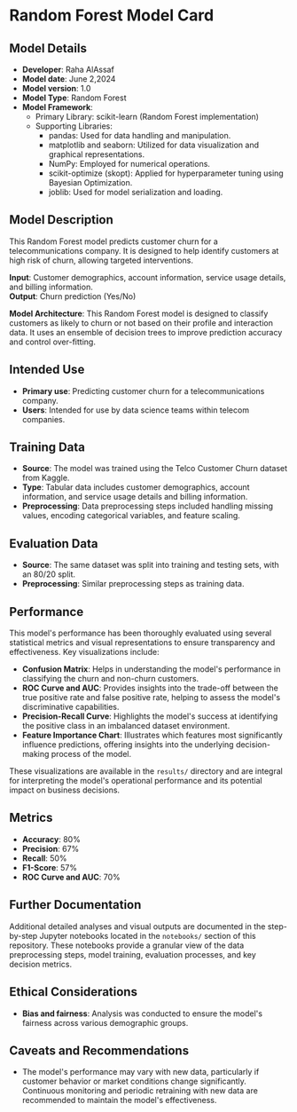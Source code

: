 # Random Forest Model Card

## Model Details
- **Developer**: Raha AlAssaf
- **Model date**: June 2,2024
- **Model version**: 1.0
- **Model Type**: Random Forest
- **Model Framework**:
  - Primary Library: scikit-learn (Random Forest implementation)
  - Supporting Libraries:
    - pandas: Used for data handling and manipulation.
    - matplotlib and seaborn: Utilized for data visualization and graphical representations.
    - NumPy: Employed for numerical operations.
    - scikit-optimize (skopt): Applied for hyperparameter tuning using Bayesian Optimization.
    - joblib: Used for model serialization and loading.

## Model Description
This Random Forest model predicts customer churn for a telecommunications company. It is designed to help identify customers at high risk of churn, allowing targeted interventions.

**Input**: Customer demographics, account information, service usage details, and billing information.  
**Output**: Churn prediction (Yes/No)

**Model Architecture**: This Random Forest model is designed to classify customers as likely to churn or not based on their profile and interaction data. It uses an ensemble of decision trees to improve prediction accuracy and control over-fitting.


## Intended Use
- **Primary use**: Predicting customer churn for a telecommunications company.
- **Users**: Intended for use by data science teams within telecom companies.

## Training Data
- **Source**: The model was trained using the Telco Customer Churn dataset from Kaggle.
- **Type**: Tabular data includes customer demographics, account information, and service usage details and billing information.
- **Preprocessing**: Data preprocessing steps included handling missing values, encoding categorical variables, and feature scaling.

## Evaluation Data
- **Source**: The same dataset was split into training and testing sets, with an 80/20 split.
- **Preprocessing**: Similar preprocessing steps as training data.

## Performance
This model's performance has been thoroughly evaluated using several statistical metrics and visual representations to ensure transparency and effectiveness. Key visualizations include:
- **Confusion Matrix**: Helps in understanding the model's performance in classifying the churn and non-churn customers.
- **ROC Curve and AUC**: Provides insights into the trade-off between the true positive rate and false positive rate, helping to assess the model's discriminative capabilities.
- **Precision-Recall Curve**: Highlights the model's success at identifying the positive class in an imbalanced dataset environment.
- **Feature Importance Chart**: Illustrates which features most significantly influence predictions, offering insights into the underlying decision-making process of the model.

These visualizations are available in the `results/` directory and are integral for interpreting the model's operational performance and its potential impact on business decisions.

## Metrics
- **Accuracy**: 80%
- **Precision**: 67%
- **Recall**: 50%
- **F1-Score**: 57%
- **ROC Curve and AUC**: 70%

## Further Documentation
Additional detailed analyses and visual outputs are documented in the step-by-step Jupyter notebooks located in the `notebooks/` section of this repository. These notebooks provide a granular view of the data preprocessing steps, model training, evaluation processes, and key decision metrics.

## Ethical Considerations
- **Bias and fairness**: Analysis was conducted to ensure the model's fairness across various demographic groups. 

## Caveats and Recommendations
- The model's performance may vary with new data, particularly if customer behavior or market conditions change significantly. Continuous monitoring and periodic retraining with new data are recommended to maintain the model's effectiveness.


